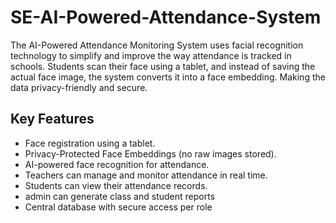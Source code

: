 # SE-AI-Powered-Attendance-System
The AI-Powered Attendance Monitoring System uses facial recognition technology to simplify and improve the way attendance is tracked in schools. Students scan their face using a tablet, and instead of saving the actual face image, the system converts it into a face embedding. Making the data privacy-friendly and secure.

## Key Features
- Face registration using a tablet.
- Privacy-Protected Face Embeddings (no raw images stored).
- AI-powered face recognition for attendance.
- Teachers can manage and monitor attendance in real time.
- Students can view their attendance records.
- admin can generate class and student reports
- Central database with secure access per role

